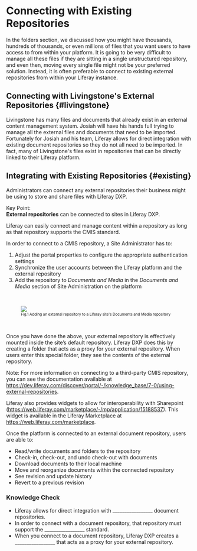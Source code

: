 # Connecting with Existing Repositories

In the folders section, we discussed how you might have thousands, hundreds of thousands, or even millions of files that you want users to have access to from within your platform. It is going to be very difficult to manage all these files if they are sitting in a single unstructured repository, and even then, moving every single file might not be your preferred solution. Instead, it is often preferable to connect to existing external repositories from within your Liferay instance.

## Connecting with Livingstone's External Repositories {#livingstone}

Livingstone has many files and documents that already exist in an external content management system. Josiah will have his hands full trying to manage all the external files and documents that need to be imported. Fortunately for Josiah and his team, Liferay allows for direct integration with existing document repositories so they do not all need to be imported. In fact, many of Livingstone's files exist in repositories that can be directly linked to their Liferay platform.

## Integrating with Existing Repositories {#existing}

Administrators can connect any external repositories their business might be using to store and share files with Liferay DXP.

<div class="key-point">
Key Point: <br />
<strong>External repositories</strong> can be connected to sites in Liferay DXP.
</div>

Liferay can easily connect and manage content within a repository as long as that repository supports the CMIS standard.

In order to connect to a CMIS repository, a Site Administrator has to: 

1. Adjust the portal properties to configure the appropriate authentication settings
2. Synchronize the user accounts between the Liferay platform and the external repository
3. Add the repository to _Documents and Media_ in the _Documents and Media_ section of Site Administration on the platform

<br />

<figure>
	<img src="../images/add-new-repo.png" style="max-height:40%" />
	<figcaption style="font-size: x-small">Fig.1 Adding an external repository to a Liferay site's Documents and Media repository</figcaption>
</figure>

<br />

Once you have done the above, your external repository is effectively mounted inside the site’s default repository. Liferay DXP does this by creating a folder that acts as a proxy for your external repository. When users enter this special folder, they see the contents of the external repository.

<div class="note">
Note: For more information on connecting to a third-party CMIS repository, you can see the documentation available at <a href="https://dev.liferay.com/discover/portal/-/knowledge_base/7-0/using-external-repositories">https://dev.liferay.com/discover/portal/-/knowledge_base/7-0/using-external-repositories</a>.
</div>

Liferay also provides widgets to allow for interoperability with Sharepoint (https://web.liferay.com/marketplace/-/mp/application/15188537). This widget is available in the Liferay Marketplace at https://web.liferay.com/marketplace.

Once the platform is connected to an external document repository, users are able to: 

- Read/write documents and folders to the repository
- Check-in, check-out, and undo check-out with documents
- Download documents to their local machine
- Move and reorganize documents within the connected repository
- See revision and update history
- Revert to a previous revision

<div class="summary">
<h3>Knowledge Check</h3>
<ul>
  <li>Liferay allows for direct integration with _________________ document repositories.</li>
  <li>In order to connect with a document repository, that repository must support the _________________ standard.</li>
  <li>When you connect to a document repository, Liferay DXP creates a _________________ that acts as a proxy for your external repository.</li>
</ul>
</div>
